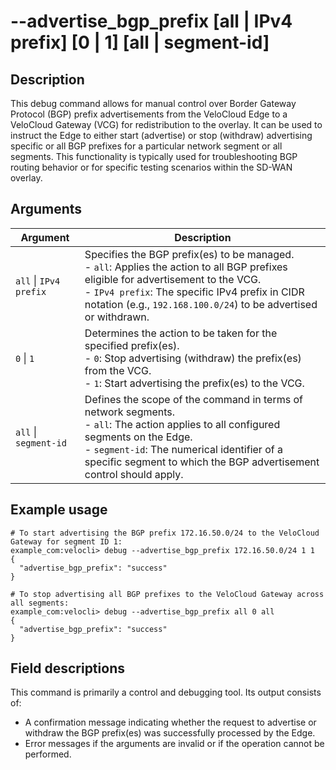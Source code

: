 #	--advertise_bgp_prefix [all | IPv4 prefix] [0 | 1] [all | segment-id]

##	Description
This debug command allows for manual control over Border Gateway Protocol (BGP) prefix advertisements from the VeloCloud Edge to a VeloCloud Gateway (VCG) for redistribution to the overlay. It can be used to instruct the Edge to either start (advertise) or stop (withdraw) advertising specific or all BGP prefixes for a particular network segment or all segments. This functionality is typically used for troubleshooting BGP routing behavior or for specific testing scenarios within the SD-WAN overlay.

##  Arguments
| Argument | Description |
|---|---|
| `all` \| `IPv4 prefix` | Specifies the BGP prefix(es) to be managed. <br> - `all`: Applies the action to all BGP prefixes eligible for advertisement to the VCG. <br> - `IPv4 prefix`: The specific IPv4 prefix in CIDR notation (e.g., `192.168.100.0/24`) to be advertised or withdrawn. |
| `0` \| `1` | Determines the action to be taken for the specified prefix(es). <br> - `0`: Stop advertising (withdraw) the prefix(es) from the VCG. <br> - `1`: Start advertising the prefix(es) to the VCG. |
| `all` \| `segment-id` | Defines the scope of the command in terms of network segments. <br> - `all`: The action applies to all configured segments on the Edge. <br> - `segment-id`: The numerical identifier of a specific segment to which the BGP advertisement control should apply. |

##  Example usage
```
# To start advertising the BGP prefix 172.16.50.0/24 to the VeloCloud Gateway for segment ID 1:
example_com:velocli> debug --advertise_bgp_prefix 172.16.50.0/24 1 1
{
  "advertise_bgp_prefix": "success"
}

# To stop advertising all BGP prefixes to the VeloCloud Gateway across all segments:
example_com:velocli> debug --advertise_bgp_prefix all 0 all
{
  "advertise_bgp_prefix": "success"
}
```

##  Field descriptions
This command is primarily a control and debugging tool. Its output consists of:
*   A confirmation message indicating whether the request to advertise or withdraw the BGP prefix(es) was successfully processed by the Edge.
*   Error messages if the arguments are invalid or if the operation cannot be performed.